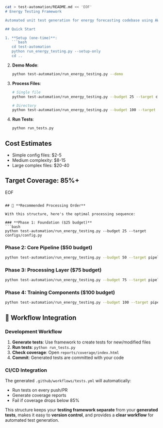 ```bash
cat > test-automation/README.md << 'EOF'
# Energy Testing Framework

Automated unit test generation for energy forecasting codebase using AWS Bedrock Claude 3.5 Sonnet v2.

## Quick Start

1. **Setup (one-time)**:
   ```bash
   cd test-automation
   python run_energy_testing.py --setup-only
   cd ..
   ```

2. **Demo Mode**:
   ```bash
   python test-automation/run_energy_testing.py --demo
   ```

3. **Process Files**:
   ```bash
   # Single file
   python test-automation/run_energy_testing.py --budget 25 --target configs/config.py
   
   # Directory
   python test-automation/run_energy_testing.py --budget 100 --target pipeline/ --recursive
   ```

4. **Run Tests**:
   ```bash
   python run_tests.py
   ```

## Cost Estimates

- Simple config files: $2-5
- Medium complexity: $8-15  
- Large complex files: $20-40

## Target Coverage: 85%+
EOF
```

## 🎯 **Recommended Processing Order**

With this structure, here's the optimal processing sequence:

### **Phase 1: Foundation ($25 budget)**
```bash
python test-automation/run_energy_testing.py --budget 25 --target configs/config.py
```

### **Phase 2: Core Pipeline ($50 budget)**
```bash
python test-automation/run_energy_testing.py --budget 50 --target pipeline/orchestration/ --recursive
```

### **Phase 3: Processing Layer ($75 budget)**
```bash
python test-automation/run_energy_testing.py --budget 75 --target pipeline/preprocessing/ --recursive
```

### **Phase 4: Training Components ($100 budget)**
```bash
python test-automation/run_energy_testing.py --budget 100 --target pipeline/training/ --recursive
```

## 🔄 **Workflow Integration**

### **Development Workflow**
1. **Generate tests**: Use framework to create tests for new/modified files
2. **Run tests**: `python run_tests.py` 
3. **Check coverage**: Open `reports/coverage/index.html`
4. **Commit**: Generated tests are committed with your code

### **CI/CD Integration**
The generated `.github/workflows/tests.yml` will automatically:
- Run tests on every push/PR
- Generate coverage reports
- Fail if coverage drops below 85%

This structure keeps your **testing framework separate** from your **generated tests**, makes it easy to **version control**, and provides a **clear workflow** for automated test generation.